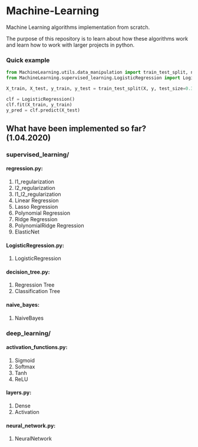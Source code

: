 # Machine-Learning
Machine Learning algorithms implementation from scratch. 

The purpose of this repository is to learn about how these algorithms work and learn how to work with larger projects in python.
### Quick example
```python
from MachineLearning.utils.data_manipulation import train_test_split, normalize
from MachineLearning.supervised_learning.LogisticRegression import LogisticRegression

X_train, X_test, y_train, y_test = train_test_split(X, y, test_size=0.33, seed=1)

clf = LogisticRegression()
clf.fit(X_train, y_train)
y_pred = clf.predict(X_test)
```

## What have been implemented so far? (1.04.2020)

### supervised_learning/

#### regression.py:
1) l1_regularization
2) l2_regularization
3) l1_l2_regularization
4) Linear Regression
5) Lasso Regression
6) Polynomial Regression
7) Ridge Regression
8) PolynomialRidge Regression
9) ElasticNet

#### LogisticRegression.py:
1) LogisticRegression
 
#### decision_tree.py:
1) Regression Tree
2) Classification Tree

#### naive_bayes:
1) NaiveBayes

### deep_learning/

#### activation_functions.py: 
1) Sigmoid
2) Softmax
3) Tanh
4) ReLU
  
#### layers.py:
1) Dense
2) Activation

#### neural_network.py:
1) NeuralNetwork
